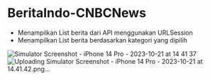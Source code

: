 # BeritaIndo-CNBCNews

- Menampilkan List berita dari API menggunakan URLSession
- Menampilkan List berita berdasarkan kategori yang dipilih

![Simulator Screenshot - iPhone 14 Pro - 2023-10-21 at 14 41 37](https://github.com/agung3535/BeritaIndo-CNBCNews/assets/32901889/f04f8dfc-a97e-4e41-a4f8-8103e8c605ad)
![Uploading Simulator Screenshot - iPhone 14 Pro - 2023-10-21 at 14.41.42.png…]()
